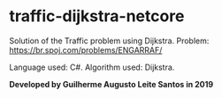 # traffic-dijkstra-netcore

Solution of the Traffic problem using Dijkstra.
Problem: https://br.spoj.com/problems/ENGARRAF/

Language used: C#.
Algorithm used: Dijkstra.

**Developed by Guilherme Augusto Leite Santos in 2019**
